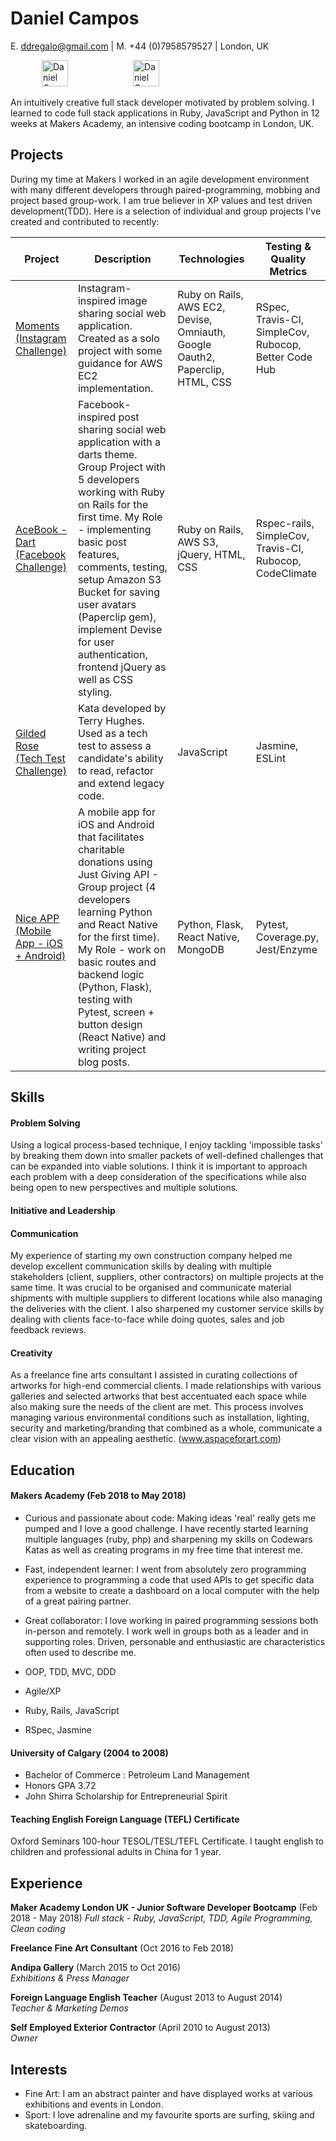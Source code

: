 # Daniel Campos

E. ddregalo@gmail.com  |  M. +44 (0)7958579527  |  London, UK

<p align="left">
<a href="https://www.linkedin.com/in/daniel-campos-982a80ab/">
<img src="https://www.iconfinder.com/data/icons/free-social-icons/67/linkedin_circle_color-512.png" alt="Daniel Campos LinkedIn" hspace="50" height="42" width="42"></a>
<a href="https://github.com/ddregalo">
<img src="https://cdn0.iconfinder.com/data/icons/octicons/1024/mark-github-512.png" alt="Daniel Campos GitHub" hspace="50" height="42" width="42"></a>
</p>

An intuitively creative full stack developer motivated by problem solving. I learned to code full stack applications in Ruby, JavaScript and Python in 12 weeks at Makers Academy, an intensive coding bootcamp in London, UK.


## Projects

During my time at Makers I worked in an agile development environment with many different developers through paired-programming, mobbing and project based group-work. I am true believer in XP values and test driven development(TDD). Here is a selection of individual and group projects I've created and contributed to recently:

| Project |Description| Technologies | Testing & Quality Metrics |
|------------------------|------------------------------------------------------------------------------------------------------------------------------------------------------------------------------------------------------|-----------------------------------------|------------------------------|
| [Moments (Instagram Challenge)](https://github.com/ddregalo/instagram-challenge)| Instagram-inspired image sharing social web application. Created as a solo project with some guidance for AWS EC2 implementation. |Ruby on Rails, AWS EC2, Devise, Omniauth, Google Oauth2, Paperclip, HTML, CSS | RSpec, Travis-CI, SimpleCov, Rubocop, Better Code Hub|
| [AceBook - Dart (Facebook Challenge)](https://github.com/TomJamesDuffy/acebook-dart) | Facebook-inspired post sharing social web application with a darts theme. Group Project with 5 developers working with Ruby on Rails for the first time. My Role - implementing basic post features, comments, testing, setup Amazon S3 Bucket for saving user avatars (Paperclip gem), implement Devise for user authentication, frontend jQuery as well as CSS styling. | Ruby on Rails, AWS S3, jQuery, HTML, CSS | Rspec-rails, SimpleCov, Travis-CI, Rubocop, CodeClimate |
| [Gilded Rose (Tech Test Challenge)](https://github.com/ddregalo/gilded-rose/tree/master/js) | Kata developed by Terry Hughes. Used as a tech test to assess a candidate's ability to read, refactor and extend legacy code. | JavaScript | Jasmine, ESLint |
| [Nice APP (Mobile App - iOS + Android)](https://github.com/RandJam/nice) | A mobile app for iOS and Android that facilitates charitable donations using Just Giving API - Group project (4 developers learning Python and React Native for the first time). My Role - work on basic routes and backend logic (Python, Flask), testing with Pytest, screen + button design (React Native) and writing project blog posts.| Python, Flask, React Native, MongoDB | Pytest, Coverage.py, Jest/Enzyme |


## Skills

#### Problem Solving
Using a logical process-based technique, I enjoy tackling 'impossible tasks' by breaking them down into smaller packets of well-defined challenges that can be expanded into viable solutions. I think it is important to approach each problem with a deep consideration of the specifications while also being open to new perspectives and multiple solutions.  


#### Initiative and Leadership


#### Communication
My experience of starting my own construction company helped me develop excellent communication skills by dealing with multiple stakeholders (client, suppliers, other contractors) on multiple projects at the same time. It was crucial to be organised and communicate material shipments with multiple suppliers to different locations while also managing the deliveries with the client. I also sharpened my customer service skills by dealing with clients face-to-face while doing quotes, sales and job feedback reviews.


#### Creativity
As a freelance fine arts consultant I assisted in curating collections of artworks for high-end commercial clients. I made relationships with various galleries and selected artworks that best accentuated each space while also making sure the needs of the client are met. This process involves managing various environmental conditions such as installation, lighting, security and marketing/branding that combined as a whole, communicate a clear vision with an appealing aesthetic. (www.aspaceforart.com)


## Education

#### Makers Academy (Feb 2018 to May 2018)

- Curious and passionate about code: Making ideas 'real' really gets me pumped and I love a good challenge. I have recently started learning multiple languages (ruby, php) and sharpening my skills on Codewars Katas as well as creating programs in my free time that interest me.
- Fast, independent learner: I went from absolutely zero programming experience to programming a code that used APIs to get specific data from a website to create a dashboard on a local computer with the help of a great pairing partner.
- Great collaborator: I love working in paired programming sessions both in-person and remotely. I work well in groups both as a leader and in supporting roles. Driven, personable and enthusiastic are characteristics often used to describe me.

- OOP, TDD, MVC, DDD
- Agile/XP
- Ruby, Rails, JavaScript
- RSpec, Jasmine

#### University of Calgary (2004 to 2008)

- Bachelor of Commerce : Petroleum Land Management
- Honors GPA 3.72
- John Shirra Scholarship for Entrepreneurial Spirit

#### Teaching English Foreign Language (TEFL) Certificate

Oxford Seminars 100-hour TESOL/TESL/TEFL Certificate. I taught english to children and professional adults in China for 1 year.


## Experience

**Maker Academy London UK - Junior Software Developer Bootcamp** (Feb 2018 - May 2018)
*Full stack - Ruby, JavaScript, TDD, Agile Programming, Clean coding*

**Freelance Fine Art Consultant** (Oct 2016 to Feb 2018)    

**Andipa Gallery** (March 2015 to Oct 2016)   
*Exhibitions & Press Manager*

**Foreign Language English Teacher** (August 2013 to August 2014)   
*Teacher & Marketing Demos*

**Self Employed Exterior Contractor** (April 2010 to August 2013)   
*Owner*


## Interests

- Fine Art: I am an abstract painter and have displayed works at various exhibitions and events in London.
- Sport: I love adrenaline and my favourite sports are surfing, skiing and skateboarding.
